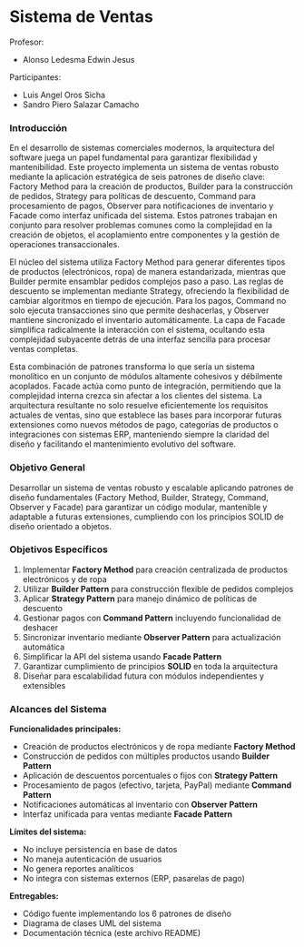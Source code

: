 # Sistema de Ventas
 Profesor:

- Alonso Ledesma Edwin Jesus
  
 Participantes:
- Luis Angel Oros Sicha
- Sandro Piero Salazar Camacho

### Introducción

 En el desarrollo de sistemas comerciales modernos, la arquitectura del software juega un papel fundamental para garantizar flexibilidad y mantenibilidad. Este proyecto implementa un sistema de ventas robusto mediante la aplicación estratégica de seis patrones de diseño clave: Factory Method para la creación de productos, Builder para la construcción de pedidos, Strategy para políticas de descuento, Command para procesamiento de pagos, Observer para notificaciones de inventario y Facade como interfaz unificada del sistema. Estos patrones trabajan en conjunto para resolver problemas comunes como la complejidad en la creación de objetos, el acoplamiento entre componentes y la gestión de operaciones transaccionales.

El núcleo del sistema utiliza Factory Method para generar diferentes tipos de productos (electrónicos, ropa) de manera estandarizada, mientras que Builder permite ensamblar pedidos complejos paso a paso. Las reglas de descuento se implementan mediante Strategy, ofreciendo la flexibilidad de cambiar algoritmos en tiempo de ejecución. Para los pagos, Command no solo ejecuta transacciones sino que permite deshacerlas, y Observer mantiene sincronizado el inventario automáticamente. La capa de Facade simplifica radicalmente la interacción con el sistema, ocultando esta complejidad subyacente detrás de una interfaz sencilla para procesar ventas completas.

Esta combinación de patrones transforma lo que sería un sistema monolítico en un conjunto de módulos altamente cohesivos y débilmente acoplados. Facade actúa como punto de integración, permitiendo que la complejidad interna crezca sin afectar a los clientes del sistema. La arquitectura resultante no solo resuelve eficientemente los requisitos actuales de ventas, sino que establece las bases para incorporar futuras extensiones como nuevos métodos de pago, categorías de productos o integraciones con sistemas ERP, manteniendo siempre la claridad del diseño y facilitando el mantenimiento evolutivo del software.

### Objetivo General

Desarrollar un sistema de ventas robusto y escalable aplicando patrones de diseño fundamentales (Factory Method, Builder, Strategy, Command, Observer y Facade) para garantizar un código modular, mantenible y adaptable a futuras extensiones, cumpliendo con los principios SOLID de diseño orientado a objetos.

### Objetivos Específicos

1. Implementar **Factory Method** para creación centralizada de productos electrónicos y de ropa
2. Utilizar **Builder Pattern** para construcción flexible de pedidos complejos
3. Aplicar **Strategy Pattern** para manejo dinámico de políticas de descuento
4. Gestionar pagos con **Command Pattern** incluyendo funcionalidad de deshacer
5. Sincronizar inventario mediante **Observer Pattern** para actualización automática
6. Simplificar la API del sistema usando **Facade Pattern**
7. Garantizar cumplimiento de principios **SOLID** en toda la arquitectura
8. Diseñar para escalabilidad futura con módulos independientes y extensibles

### Alcances del Sistema

**Funcionalidades principales:**

- Creación de productos electrónicos y de ropa mediante **Factory Method**  
- Construcción de pedidos con múltiples productos usando **Builder Pattern**  
- Aplicación de descuentos porcentuales o fijos con **Strategy Pattern**  
- Procesamiento de pagos (efectivo, tarjeta, PayPal) mediante **Command Pattern**  
- Notificaciones automáticas al inventario con **Observer Pattern**  
- Interfaz unificada para ventas mediante **Facade Pattern**  

**Límites del sistema:**

- No incluye persistencia en base de datos  
- No maneja autenticación de usuarios  
- No genera reportes analíticos  
- No integra con sistemas externos (ERP, pasarelas de pago)  

**Entregables:**

-  Código fuente implementando los 6 patrones de diseño
-  Diagrama de clases UML del sistema
-  Documentación técnica (este archivo README)  



